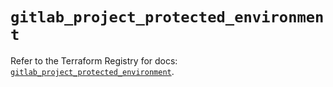 # `gitlab_project_protected_environment`

Refer to the Terraform Registry for docs: [`gitlab_project_protected_environment`](https://registry.terraform.io/providers/gitlabhq/gitlab/16.9.1/docs/resources/project_protected_environment).

